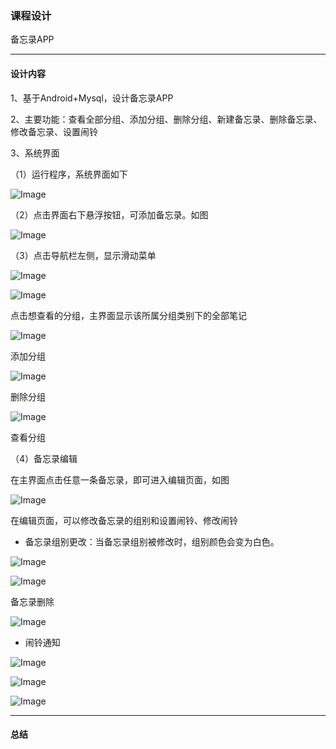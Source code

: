 ### 课程设计

备忘录APP

------

#### 设计内容

1、基于Android+Mysql，设计备忘录APP

2、主要功能：查看全部分组、添加分组、删除分组、新建备忘录、删除备忘录、修改备忘录、设置闹铃

3、系统界面

（1）运行程序，系统界面如下

![Image](https://github.com/mk272/2018118123_Android/raw/master/final_task/Pictures/1.png)

（2）点击界面右下悬浮按钮，可添加备忘录。如图

![Image](https://github.com/mk272/2018118123_Android/raw/master/final_task/Pictures/6.png)

（3）点击导航栏左侧，显示滑动菜单

![Image](https://github.com/mk272/2018118123_Android/raw/master/final_task/Pictures/2.png)

![Image](https://github.com/mk272/2018118123_Android/raw/master/final_task/Pictures/3.png)

点击想查看的分组，主界面显示该所属分组类别下的全部笔记

![Image](https://github.com/mk272/2018118123_Android/raw/master/final_task/Pictures/9.png)

添加分组

![Image](https://github.com/mk272/2018118123_Android/raw/master/final_task/Pictures/4.png)

删除分组

![Image](https://github.com/mk272/2018118123_Android/raw/master/final_task/Pictures/5.png)

查看分组

（4）备忘录编辑

在主界面点击任意一条备忘录，即可进入编辑页面，如图

![Image](https://github.com/mk272/2018118123_Android/raw/master/final_task/Pictures/7_1.png)

在编辑页面，可以修改备忘录的组别和设置闹铃、修改闹铃

- 备忘录组别更改：当备忘录组别被修改时，组别颜色会变为白色。


![Image](https://github.com/mk272/2018118123_Android/raw/master/final_task/Pictures/7_2.png)

![Image](https://github.com/mk272/2018118123_Android/raw/master/final_task/Pictures/7_3.png)

备忘录删除

![Image](https://github.com/mk272/2018118123_Android/raw/master/final_task/Pictures/8.png)

- 闹铃通知

![Image](https://github.com/mk272/2018118123_Android/raw/master/final_task/Pictures/7_4.png)

![Image](https://github.com/mk272/2018118123_Android/raw/master/final_task/Pictures/7_5.png)

![Image](https://github.com/mk272/2018118123_Android/raw/master/final_task/Pictures/7_6.png)

------

#### 总结